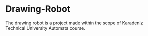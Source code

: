 # Drawing-Robot
The drawing robot is a project made within the scope of Karadeniz Technical University Automata course.
